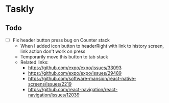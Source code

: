 # Taskly

## Todo

- [ ] Fix header button press bug on Counter stack
  - When I added icon button to headerRight with link to history screen, link action don't work on press
  - Temporarily move this button to tab stack
  - Related links:
    - https://github.com/expo/expo/issues/33093
    - https://github.com/expo/expo/issues/29489
    - https://github.com/software-mansion/react-native-screens/issues/2219
    - https://github.com/react-navigation/react-navigation/issues/12039
